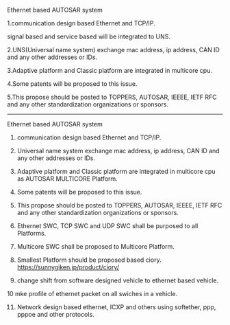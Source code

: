 Ethernet based AUTOSAR system

1.communication design based Ethernet and TCP/IP.

 signal based and service based will be integrated to UNS.
 
2.UNS(Universal name system) exchange mac address, ip address, CAN ID and any other addresses or IDs.

3.Adaptive platform and Classic platform are integrated in multicore cpu.

4.Some patents will be proposed to this issue.

5.This propose should be posted to TOPPERS, AUTOSAR, IEEEE, IETF RFC and any other standardization organizations or sponsors.

----

Ethernet based AUTOSAR system

 

1. communication design based Ethernet and TCP/IP.

2. Universal name system exchange mac address, ip address, CAN ID and any other addresses or IDs.

3. Adaptive platform and Classic platform are integrated in multicore cpu as AUTOSAR MULTICORE Platform.

4. Some patents will be proposed to this issue.

5. This propose should be posted to TOPPERS, AUTOSAR, IEEEE, IETF RFC and any other standardization organizations or sponsors. 

6. Ethernet SWC, TCP SWC and UDP SWC shall be purposed to all Platforms.

7. Multicore SWC shall be proposed to Multicore Platform.

8. Smallest Platform should be proposed based ciory.
https://sunnygiken.jp/product/ciory/


9. change shift from software designed vehicle to ethernet based vehicle.

10 mke profile of ethernet packet on all swiches in a vehicle.

11. Network design based ethernet, ICXP and others using softether, ppp, pppoe and other protocols.

